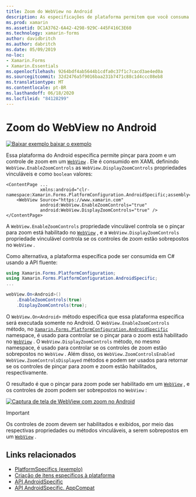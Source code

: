```yaml
---
title: Zoom do WebView no Android
description: As especificações de plataforma permitem que você consuma a funcionalidade que só está disponível em uma plataforma específica, sem implementar renderizadores ou efeitos personalizados. Este artigo explica como consumir a plataforma Android específica que permite o zoom em uma WebView.
ms.prod: xamarin
ms.assetid: DC1A3762-6A42-4298-929C-445F416C3E60
ms.technology: xamarin-forms
author: davidbritch
ms.author: dabritch
ms.date: 05/09/2019
no-loc:
- Xamarin.Forms
- Xamarin.Essentials
ms.openlocfilehash: 9264bdf4ab5644b1cdfa0c37f1c7cacd3ae4ed0a
ms.sourcegitcommit: 32d2476a5f9016baa231b7471c88c1d4ccc08eb8
ms.translationtype: MT
ms.contentlocale: pt-BR
ms.lasthandoff: 06/18/2020
ms.locfileid: "84128299"
---
```

# <a name="webview-zoom-on-android"></a>Zoom do WebView no Android

[![Baixar exemplo ](~/media/shared/download.png) baixar o exemplo](https://docs.microsoft.com/samples/xamarin/xamarin-forms-samples/userinterface-platformspecifics)

Essa plataforma do Android específica permite pinçar para zoom e um controle de zoom em um [`WebView`](xref:Xamarin.Forms.WebView) . Ele é consumido em XAML definindo `WebView.EnableZoomControls` as `WebView.DisplayZoomControls` propriedades vinculáveis e como `boolean` valores:

```xaml
<ContentPage ...
             xmlns:android="clr-namespace:Xamarin.Forms.PlatformConfiguration.AndroidSpecific;assembly=Xamarin.Forms.Core">
    <WebView Source="https://www.xamarin.com"
             android:WebView.EnableZoomControls="true"
             android:WebView.DisplayZoomControls="true" />
</ContentPage>
```

A `WebView.EnableZoomControls` propriedade vinculável controla se o pinçar para zoom está habilitado no [`WebView`](xref:Xamarin.Forms.WebView) , e a `WebView.DisplayZoomControls` propriedade vinculável controla se os controles de zoom estão sobrepostos no `WebView` .

Como alternativa, a plataforma específica pode ser consumida em C# usando a API fluente:

```csharp
using Xamarin.Forms.PlatformConfiguration;
using Xamarin.Forms.PlatformConfiguration.AndroidSpecific;
...

webView.On<Android>()
    .EnableZoomControls(true)
    .DisplayZoomControls(true);
```

O `WebView.On<Android>` método especifica que essa plataforma específica será executada somente no Android. O `WebView.EnableZoomControls` método, no [`Xamarin.Forms.PlatformConfiguration.AndroidSpecific`](xref:Xamarin.Forms.PlatformConfiguration.AndroidSpecific) namespace, é usado para controlar se o pinçar para o zoom está habilitado no [`WebView`](xref:Xamarin.Forms.WebView) . O `WebView.DisplayZoomControls` método, no mesmo namespace, é usado para controlar se os controles de zoom estão sobrepostos no `WebView` . Além disso, os `WebView.ZoomControlsEnabled` `WebView.ZoomControlsDisplayed` métodos e podem ser usados para retornar se os controles de pinçar para zoom e zoom estão habilitados, respectivamente.

O resultado é que o pinçar para zoom pode ser habilitado em um [`WebView`](xref:Xamarin.Forms.WebView) , e os controles de zoom podem ser sobrepostos no `WebView` :

[![Captura de tela de WebView com zoom no Android](webview-zoom-controls-images/webview-zoom.png "Exibição do WebZoom")](webview-zoom-controls-images/webview-zoom-large.png#lightbox "Exibição do WebZoom")

> [!IMPORTANT]
> Os controles de zoom devem ser habilitados e exibidos, por meio das respectivas propriedades ou métodos vinculáveis, a serem sobrepostos em um [`WebView`](xref:Xamarin.Forms.WebView) .

## <a name="related-links"></a>Links relacionados

- [PlatformSpecifics (exemplo)](https://docs.microsoft.com/samples/xamarin/xamarin-forms-samples/userinterface-platformspecifics)
- [Criação de itens específicos à plataforma](~/xamarin-forms/platform/platform-specifics/index.md#creating-platform-specifics)
- [API AndroidSpecific](xref:Xamarin.Forms.PlatformConfiguration.AndroidSpecific)
- [API AndroidSpecific. AppCompat](xref:Xamarin.Forms.PlatformConfiguration.AndroidSpecific.AppCompat)
